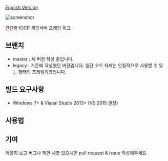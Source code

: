 [English Version](https://github.com/BirdRider/Skylark/blob/master/README_English.md)  

![screenshot](title.png)

간단한 IOCP 게임서버 프레임 워크


## 브랜치

- master : 새 버젼 작성 중입니다.
- legacy : 기존에 작성했던 버젼입니다. 일단 코드 자체는 안정적으로 사용할 수 있는 형태의 프레임워크입니다.

## 빌드 요구사항
 - Windows 7+ & Visual Studio 2013+ (VS 2015 권장)

## 사용법


## 기여

 적당히 보고 버그나 제안 사항 있으시면 pull request & issue 작성해주세요.
